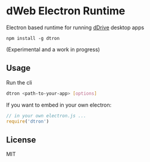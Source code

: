 # dWeb Electron Runtime

Electron based runtime for running [dDrive](https://github.com/protocol/hyperdrive) desktop apps

```
npm install -g dtron
```

(Experimental and a work in progress)

## Usage

Run the cli

``` sh
dtron <path-to-your-app> [options]
```

If you want to embed in your own electron:

``` js
// in your own electron.js ...
require('dtron')
```

## License

MIT
